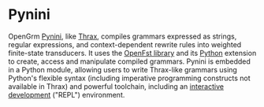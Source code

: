 # Pynini

OpenGrm <a href= "http://www.openfst.org/twiki/bin/view/GRM/Pynini">Pynini</a>, like <a href="http://www.openfst.org/twiki/bin/view/GRM/Thrax">Thrax</a>, compiles grammars expressed as strings, regular expressions, and context-dependent rewrite rules into weighted finite-state transducers. It uses the <a href="http://www.openfst.org/twiki/bin/view/FST/WebHome">OpenFst library</a> and its <a href = "https://www.python.org/">Python</a> extension to create, access and manipulate compiled grammars. Pynini is embedded in a Python module, allowing users to write Thrax-like grammars using Python's flexible syntax (including imperative programming constructs not available in Thrax) and powerful toolchain, including an <a href="http://ipython.org/">interactive development</a> ("REPL") environment.
